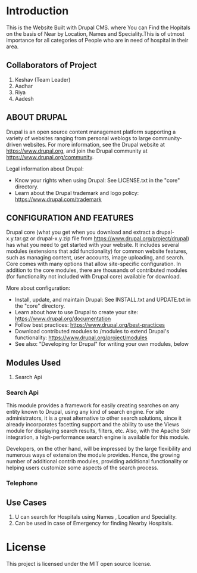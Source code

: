 # Introduction

This is the Website Built with Drupal CMS. where You can Find the Hopitals on the basis of Near by Location, Names and Speciality.This is of utmost importance for all categories of People who are in need of hospital in their area.


## Collaborators of Project

1. Keshav (Team Leader)
2. Aadhar
3. Riya
4. Aadesh


ABOUT DRUPAL
------------

Drupal is an open source content management platform supporting a variety of
websites ranging from personal weblogs to large community-driven websites. For
more information, see the Drupal website at https://www.drupal.org, and join
the Drupal community at https://www.drupal.org/community.

Legal information about Drupal:
 * Know your rights when using Drupal:
   See LICENSE.txt in the "core" directory.
 * Learn about the Drupal trademark and logo policy:
   https://www.drupal.com/trademark
   

CONFIGURATION AND FEATURES
--------------------------

Drupal core (what you get when you download and extract a drupal-x.y.tar.gz or
drupal-x.y.zip file from https://www.drupal.org/project/drupal) has what you
need to get started with your website. It includes several modules (extensions
that add functionality) for common website features, such as managing content,
user accounts, image uploading, and search. Core comes with many options that
allow site-specific configuration. In addition to the core modules, there are
thousands of contributed modules (for functionality not included with Drupal
core) available for download.

More about configuration:
 * Install, update, and maintain Drupal:
   See INSTALL.txt and UPDATE.txt in the "core" directory.
 * Learn about how to use Drupal to create your site:
   https://www.drupal.org/documentation
 * Follow best practices:
   https://www.drupal.org/best-practices
 * Download contributed modules to /modules to extend Drupal's functionality:
   https://www.drupal.org/project/modules
 * See also: "Developing for Drupal" for writing your own modules, below

## Modules Used

1. Search Api


### Search Api

This module provides a framework for easily creating searches on any entity known to Drupal, using any kind of search engine. For site administrators, it is a great alternative to other search solutions, since it already incorporates facetting support and the ability to use the Views module for displaying search results, filters, etc. Also, with the Apache Solr integration, a high-performance search engine is available for this module.

Developers, on the other hand, will be impressed by the large flexibility and numerous ways of extension the module provides. Hence, the growing number of additional contrib modules, providing additional functionality or helping users customize some aspects of the search process.


### Telephone







## Use Cases

1. U can search for Hospitals using Names , Location and Speciality.
2. Can be used in case of Emergency for finding Nearby Hospitals.


















# License

This project is licensed under the MIT open source license.
